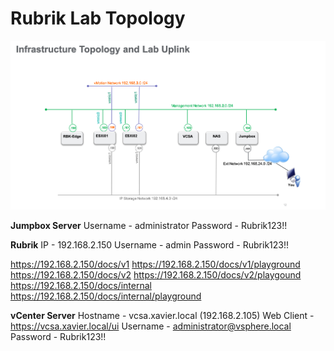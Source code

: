 # Rubrik Lab Topology

![Diagram](/img/lab-diagram.png)

**Jumpbox Server**
Username - administrator
Password - Rubrik123!!

**Rubrik**
IP - 192.168.2.150
Username - admin
Password - Rubrik123!!

https://192.168.2.150/docs/v1
https://192.168.2.150/docs/v1/playground
https://192.168.2.150/docs/v2
https://192.168.2.150/docs/v2/playgound
https://192.168.2.150/docs/internal
https://192.168.2.150/docs/internal/playground

**vCenter Server**
Hostname - vcsa.xavier.local (192.168.2.105)
Web Client - https://vcsa.xavier.local/ui
Username - administrator@vsphere.local
Password - Rubrik123!!